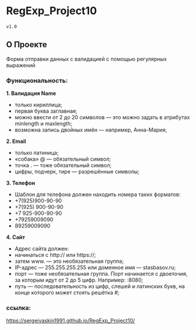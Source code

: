 
# RegExp_Project10
`v1.0`

## О Проекте
Форма отправки данных с валидацией с помощью регулярных выражений

### Функциональность:

**1. Валидация Name**
 + только кириллица;
 + первая буква заглавная;
 + можно ввести от 2 до 20 символов — это можно задать в атрибутах minlength и maxlength;
 + возможна запись двойных имён — например, Анна-Мария;

**2. Email**
 + только латиница;
 + «собака» @ — обязательный символ;
 + точка . — тоже обязательный символ;
 + цифры, подчерк, тире — разрешённые символы;

**3. Телефон**
 + Шаблон для телефона должен находить номера таких форматов:
 + +7(925)900-90-90
 + +7(925) 900-90-90
 + +7 925-900-90-90
 + +79259009090
 + 89259009090

**4. Сайт**
 + Адрес сайта должен:
 + начинаться с http:// или https://;
 + затем www. — это необязательная группа;
 + IP-адрес — 255.255.255.255 или доменное имя — stasbasov.ru;
 + порт — тоже необязательная группа. Порт начинается с двоеточия, за которым идут от 2 до 5 цифр. Например: :8080;
 + путь — последовательность из цифр, слешей и латинских букв, на конце которого может стоять решётка #;


### ссылка:   
https://sergeivaskin1991.github.io/RegExp_Project10/
